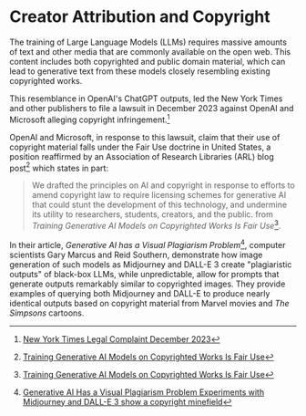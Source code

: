 # Creator Attribution and Copyright
The training of Large Language Models (LLMs) requires massive amounts of text and other 
media that are commonly available on the open web. This content includes both copyrighted 
and public domain material, which can lead to generative text from these models closely 
resembling existing copyrighted works. 

This resemblance in OpenAI's ChatGPT
outputs, led the New York Times and other publishers to file a 
lawsuit in December 2023 against OpenAI and Microsoft alleging copyright infringement.[^NYTIMES_SUE]  

OpenAI and Microsoft, in response to this lawsuit, claim that their use of copyright material
falls under the Fair Use doctrine in United States, a position reaffirmed by 
an Association of Research Libraries (ARL) blog post[^ACRL_RESPONSE] which states in part:

> We drafted the principles on AI and copyright in response to efforts to amend copyright 
> law to require licensing schemes for generative AI that could stunt the development of 
> this technology, and undermine its utility to researchers, students, creators, and the public.
> from *Training Generative AI Models on Copyrighted Works Is Fair Use*[^ACRL_RESPONSE].

In their article, *Generative AI has a Visual Plagiarism Problem*[^GENAI_PLAGIARISM], computer
scientists Gary Marcus and Reid Southern, demonstrate how image generation of such models as 
Midjourney and DALL-E 3 create "plagiaristic outputs" of black-box LLMs, while unpredictable,
allow for prompts that generate outputs remarkably similar to copyrighted images. They 
provide examples of querying both Midjourney and DALL-E to produce nearly identical outputs based 
on copyright material from Marvel movies and *The Simpsons* cartoons.


[^NYTIMES_SUE]: [New York Times Legal Complaint December 2023](https://nytco-assets.nytimes.com/2023/12/NYT_Complaint_Dec2023.pdf)
[^ACRL_RESPONSE]: [Training Generative AI Models on Copyrighted Works Is Fair Use](https://www.arl.org/blog/training-generative-ai-models-on-copyrighted-works-is-fair-use/)
[^GENAI_PLAGIARISM]:  [Generative AI Has a Visual Plagiarism Problem Experiments with Midjourney and DALL-E 3 show a copyright minefield](https://spectrum.ieee.org/midjourney-copyright)


